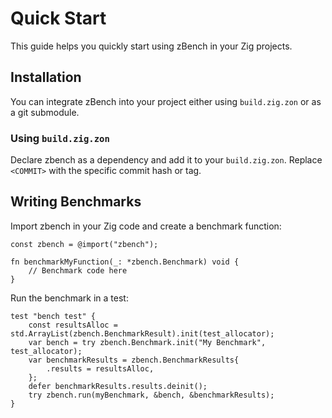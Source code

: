 # Quick Start

This guide helps you quickly start using zBench in your Zig projects.

## Installation

You can integrate zBench into your project either using `build.zig.zon` or as a git submodule.

### Using `build.zig.zon`

Declare zbench as a dependency and add it to your `build.zig.zon`. Replace `<COMMIT>` with the specific commit hash or tag.

## Writing Benchmarks

Import zbench in your Zig code and create a benchmark function:

```zig
const zbench = @import("zbench");

fn benchmarkMyFunction(_: *zbench.Benchmark) void {
    // Benchmark code here
}
```

Run the benchmark in a test:

```zig
test "bench test" {
    const resultsAlloc = std.ArrayList(zbench.BenchmarkResult).init(test_allocator);
    var bench = try zbench.Benchmark.init("My Benchmark", test_allocator);
    var benchmarkResults = zbench.BenchmarkResults{
        .results = resultsAlloc,
    };
    defer benchmarkResults.results.deinit();
    try zbench.run(myBenchmark, &bench, &benchmarkResults);
}
```
